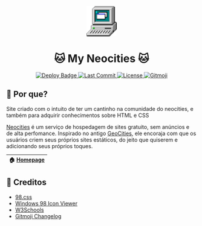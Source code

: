 
<div align="center">
  <img width=80 src="./docs/imgs/computer.png">
</div>

<h1 align="center">🐱 My Neocities 🐱</h1>
<div align="center">
  <a href="https://github.com/ericksantos12/Neocities-Page/actions/workflows/neocities.yml">
    <img src="https://img.shields.io/github/actions/workflow/status/ericksantos12/Neocities-Page/neocities.yml?label=Deploy&style=for-the-badge&color=a6e3a1&logoColor=D9E0EE&labelColor=302D41" alt="Deploy Badge">
  </a>
  <a href="https://github.com/ericksantos12/Neocities-Page/commits/main">
    <img src="https://img.shields.io/github/last-commit/ericksantos12/Neocities-Page?style=for-the-badge&color=cba6f7&logoColor=D9E0EE&labelColor=302D41" alt="Last Commit">
  </a>
  <!-- <a href="https://github.com/ericksantos12/Neocities-Page/stargazers">
    <img src="https://img.shields.io/github/stars/ericksantos12/Neocities-Page?style=for-the-badge&color=f38ba8&logoColor=D9E0EE&labelColor=302D41" alt="Stars">
  </a> -->
  <a href="https://github.com/ericksantos12/Neocities-Page/blob/main/LICENSE">
    <img src="https://img.shields.io/github/license/ericksantos12/Neocities-Page?style=for-the-badge&color=eba0ac&logoColor=D9E0EE&labelColor=302D41" alt="License">
  </a>
  <a href="https://gitmoji.dev">
    <img src="https://img.shields.io/badge/gitmoji-%20😜%20😍-FFDD67.svg?style=for-the-badge&color=f9e2af&logoColor=D9E0EE&labelColor=302D41" alt="Gitmoji">
  </a>
</div>

## 🧐 Por que?

Site criado com o intuito de ter um cantinho na comunidade do neocities, e também para adquirir conhecimentos sobre HTML e CSS

[Neocities](https://neocities.org) é um serviço de hospedagem de sites gratuito, sem anúncios e de alta perfomance. Inspirado no antigo [GeoCities](https://pt.wikipedia.org/wiki/Yahoo!_GeoCities), ele encoraja com que os usuários criem seus próprios sites estáticos, do jeito que quiserem e adicionando seus próprios toques.

<div align="center">

| 🏠 [Homepage](https://ericksantos12.neocities.org) |
| ------------------------------------------------- |

</div>

## 📃 Creditos
- [98.css](https://jdan.github.io/98.css/)
- [Windows 98 Icon Viewer](https://win98icons.alexmeub.com)
- [W3Schools](https://www.w3schools.com)
- [Gitmoji Changelog](https://github.com/frinyvonnick/gitmoji-changelog)
